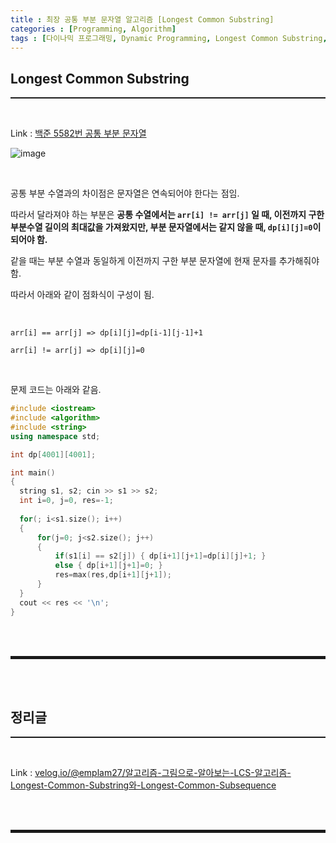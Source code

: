```yaml
---
title : 최장 공통 부분 문자열 알고리즘 [Longest Common Substring]
categories : [Programming, Algorithm]
tags : [다이나믹 프로그래밍, Dynamic Programming, Longest Common Substring, 최장 공통 부분 문자열, LCS]
---
```


## Longest Common Substring
<hr style="border-top: 1px solid;"><br>

Link 
: <a href="https://www.acmicpc.net/problem/5582" target="_blank">백준 5582번 공통 부분 문자열</a>

![image](https://user-images.githubusercontent.com/52172169/148672661-ab5d3925-2543-4322-a0c7-ea3e5f8d262a.png)

<br>

공통 부분 수열과의 차이점은 문자열은 연속되어야 한다는 점임.

따라서 달라져야 하는 부분은 **공통 수열에서는 ```arr[i] != arr[j]``` 일 때, 이전까지 구한 부분수열 길이의 최대값을 가져왔지만, 부분 문자열에서는 같지 않을 때, ```dp[i][j]=0```이 되어야 함.**

같을 때는 부분 수열과 동일하게 이전까지 구한 부분 문자열에 현재 문자를 추가해줘야 함.

따라서 아래와 같이 점화식이 구성이 됨.

<br>

```
arr[i] == arr[j] => dp[i][j]=dp[i-1][j-1]+1

arr[i] != arr[j] => dp[i][j]=0
```

<br>

문제 코드는 아래와 같음.

```cpp
#include <iostream>
#include <algorithm>
#include <string>
using namespace std;

int dp[4001][4001];

int main()
{
  string s1, s2; cin >> s1 >> s2;
  int i=0, j=0, res=-1;
  
  for(; i<s1.size(); i++)
  {
      for(j=0; j<s2.size(); j++)
      {
          if(s1[i] == s2[j]) { dp[i+1][j+1]=dp[i][j]+1; }
          else { dp[i+1][j+1]=0; }
          res=max(res,dp[i+1][j+1]);
      }
  }
  cout << res << '\n';
}
```

<br><br>
<hr style="border: 2px solid;">
<br><br>

## 정리글
<hr style="border-top: 1px solid;"><br>

Link 
: <a href="https://velog.io/@emplam27/알고리즘-그림으로-알아보는-LCS-알고리즘-Longest-Common-Substring와-Longest-Common-Subsequence" target="_blank">velog.io/@emplam27/알고리즘-그림으로-알아보는-LCS-알고리즘-Longest-Common-Substring와-Longest-Common-Subsequence</a>

<br><br>
<hr style="border: 2px solid;">
<br><br>
